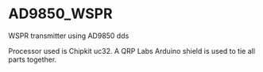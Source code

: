# AD9850_WSPR
WSPR transmitter using AD9850 dds

Processor used is Chipkit uc32.  A QRP Labs Arduino shield is used to tie all parts together.


